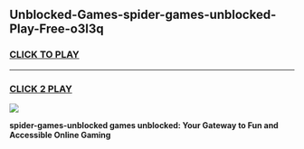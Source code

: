 
## Unblocked-Games-spider-games-unblocked-Play-Free-o3l3q
<h3>
<a href="https://premium76.site?title=spider-games-unblocked&ref=10A">CLICK TO PLAY</a></h3>
<hr>

<h3>
<a href="https://premium76.site?title=spider-games-unblocked&ref=10A">CLICK 2 PLAY</a>
  
</h3>

<a href="https://premium76.site?title=spider-games-unblocked&ref=10A"><img src="https://clearcache.store/games.png"></a>


**spider-games-unblocked games unblocked: Your Gateway to Fun and Accessible Online Gaming**

